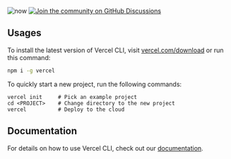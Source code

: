 ![now](https://assets.zeit.co/image/upload/v1581518533/repositories/now-cli/v4.png)
[![Join the community on GitHub Discussions](https://badgen.net/badge/join%20the%20discussion/on%20github/black?icon=github)](https://github.com/zeit/now/discussions)

## Usages

To install the latest version of Vercel CLI, visit [vercel.com/download](https://vercel.com/download) or run this command:

```sh
npm i -g vercel
```

To quickly start a new project, run the following commands:

```
vercel init     # Pick an example project
cd <PROJECT>    # Change directory to the new project
vercel          # Deploy to the cloud
```

## Documentation

For details on how to use Vercel CLI, check out our [documentation](https://vercel.com/docs).
